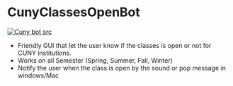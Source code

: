 # CunyClassesOpenBot
<a href="https://imgur.com/dUbeop6"><img src="https://i.imgur.com/dUbeop6.gif" title="Cuny bot src"/></a>

- Friendly GUI that let the user know if the classes is open or not for CUNY institutions.
- Works on all Semester (Spring, Summer, Fall, Winter)
- Notify the user when the class is open by the sound or pop message in windows/Mac
